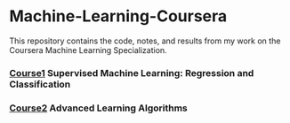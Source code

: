 # Machine-Learning-Coursera
This repository contains the code, notes, and results from my work on the Coursera Machine Learning Specialization.

### [Course1](./Course1/README.md) Supervised Machine Learning: Regression and Classification
### [Course2](./Course2/README.md) Advanced Learning Algorithms
